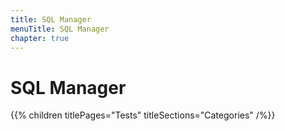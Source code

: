 ```yaml
---
title: SQL Manager
menuTitle: SQL Manager
chapter: true
---
```


# SQL Manager

{{% children titlePages="Tests" titleSections="Categories" /%}}
